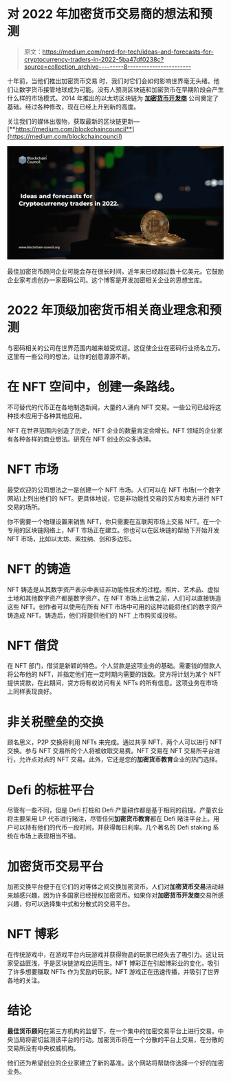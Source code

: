 # 对 2022 年加密货币交易商的想法和预测

> 原文：<https://medium.com/nerd-for-tech/ideas-and-forecasts-for-cryptocurrency-traders-in-2022-5ba47df0238c?source=collection_archive---------8----------------------->

十年前，当他们推出加密货币交易 时，我们对它们会如何影响世界毫无头绪。他们让数字货币接管地球成为可能。没有人预测区块链和加密货币在早期阶段会产生什么样的市场模式。2014 年推出的以太坊区块链为 [**加密货币开发商**](https://www.blockchain-council.org/blockchain/5-skill-sets-a-blockchain-developer-must-have/) 公司奠定了基础。经过各种修改，现在已经上升到新的高度。

关注我们的媒体出版物，获取最新的区块链更新—[**https://medium.com/blockchaincouncil**](https://medium.com/blockchaincouncil)

![](img/38a9f218247c0dc79344d2ef59368c09.png)

最佳加密货币顾问企业可能会存在很长时间，近年来已经超过数十亿美元。它鼓励企业家考虑创办一家密码公司。这个博客是开发加密相关企业的思想宝库。

# 2022 年顶级加密货币相关商业理念和预测

与密码相关的公司在世界范围内越来越受欢迎。这促使企业在密码行业扬名立万。这里有一些公司的想法，让你的创意源源不断。

# 在 NFT 空间中，创建一条路线。

不可替代的代币正在各地制造新闻，大量的人涌向 NFT 交易。一些公司已经将这种技术应用于各种其他应用。

NFT 在世界范围内创造了历史，NFT 企业的数量肯定会增长。NFT 领域的企业家有各种各样的商业想法。研究在 NFT 创业的众多选择。

# NFT 市场

最受欢迎的公司想法之一是创建一个 NFT 市场。人们可以在 NFT 市场(一个数字网站)上列出他们的 NFT。更具体地说，它是非功能性交易的买方和卖方进行 NFT 交易的场所。

你不需要一个物理设置来销售 NFT，你只需要在互联网市场上交易 NFT。在一个专用的区块链网络上，NFT 市场正在建立。你也可以在区块链的帮助下开始开发 NFT 市场，比如以太坊、索拉纳、创和多边形。

# NFT 的铸造

NFT 铸造是从其数字资产表示中表征非功能性技术的过程。照片、艺术品、虚拟土地和其他数字资产都是数字资产。在 NFT 市场上出售之前，人们可以直接铸造这些 NFT。创作者可以使用在所有 NFT 市场中可用的这种功能将他们的数字资产铸造成 NFT。铸造后，他们将提供他们的 NFT 上市购买或投标。

# NFT 借贷

在 NFT 部门，借贷是新颖的特色。个人贷款是这项业务的基础。需要钱的借款人将公布他的 NFT，并指定他们在一定时期内需要的钱数。贷方将计划为某个 NFT 提供贷款，在此期间，贷方将有权访问有关 NFTs 的所有信息。这项业务在市场上同样表现良好。

# 非关税壁垒的交换

顾名思义，P2P 交换将利用 NFTs 来完成。通过共享 NFT，两个人可以进行 NFT 交换。参与 NFT 交易所的个人将被收取交易费。NFT 交易在 NFT 交易所平台进行，允许点对点的 NFT 交易。此外，它还是您的**加密货币教育**企业的热门选择。

# Defi 的标桩平台

尽管有一些不同，但是 Defi 打桩和 Defi 产量耕作都是基于相同的前提。产量农业将主要采用 LP 代币进行赌注，尽管任何**加密货币教育**都在 Defi 赌注平台上。用户可以持有他们的代币一段时间，并获得每日利率。几个著名的 Defi staking 系统在市场上表现相当不错。

# 加密货币交易平台

加密交换平台便于在它们的对等体之间交换加密货币。人们对**加密货币交易**活动越来越感兴趣，因为许多国家已经授权加密货币。如果你对**加密货币开发商**交易所感兴趣，你可以选择集中式和分散式的交易平台。

# NFT 博彩

在传统游戏中，在游戏平台内玩游戏并获得物品的玩家已经失去了吸引力。这让玩家受益匪浅，于是区块链游戏应运而生。NFT 博彩正在引起博彩业的变化，吸引了许多想要赚取 NFTs 作为奖励的玩家。NFT 游戏正在迅速传播，并吸引了世界各地的关注。

# 结论

**最佳货币顾问**在第三方机构的监督下，在一个集中的加密交易平台上进行交易。中央当局将密切监测该平台的行动。加密货币将在一个分散的平台上交易，在分散的交易所没有中央权威机构。

他们还为希望创业的企业家建立了新的基准。这个网站将帮助你选择一个好的加密业务。